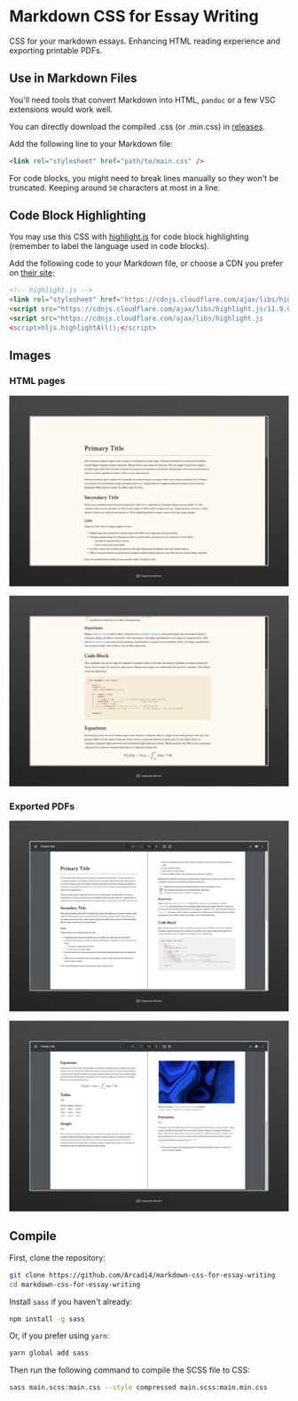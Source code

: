 # Markdown CSS for Essay Writing

CSS for your markdown essays. Enhancing HTML reading experience and exporting printable PDFs.

## Use in Markdown Files

You'll need tools that convert Markdown into HTML, `pandoc` or a few VSC extensions would work well.

You can directly download the compiled .css (or .min.css) in [releases](https://github.com/Arcadi4/markdown-css-for-essay-writing/releases).

Add the following line to your Markdown file:

```html
<link rel="stylesheet" href="path/to/main.css" />
```

For code blocks, you might need to break lines manually so they won't be truncated. Keeping around `50` characters at most in a line.

## Code Block Highlighting

You may use this CSS with [highlight.js](https://highlightjs.org/) for code block highlighting (remember to label the language used in code blocks).

Add the following code to your Markdown file, or choose a CDN you prefer on [their site](https://highlightjs.org/):

```html
<!-- highlight.js -->
<link rel="stylesheet" href="https://cdnjs.cloudflare.com/ajax/libs/highlight.js/11.9.0/styles/default.min.css">
<script src="https://cdnjs.cloudflare.com/ajax/libs/highlight.js/11.9.0/highlight.min.js"></script>
<script src="https://cdnjs.cloudflare.com/ajax/libs/highlight.js
<script>hljs.highlightAll();</script>
```

## Images

### HTML pages

![HTML1](image/html-1.jpeg)

![HTML2](image/html-2.jpeg)

### Exported PDFs

![PDF1](image/pdf-1.jpeg)

![PDF2](image/pdf-2.jpeg)

## Compile

First, clone the repository:

```bash
git clone https://github.com/Arcadi4/markdown-css-for-essay-writing
cd markdown-css-for-essay-writing
```

Install `sass` if you haven't already:

```bash
npm install -g sass
```

Or, if you prefer using `yarn`:

```bash
yarn global add sass
```

Then run the following command to compile the SCSS file to CSS:

```bash
sass main.scss:main.css --style compressed main.scss:main.min.css
```
